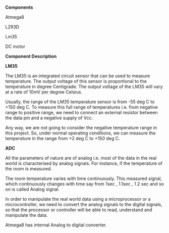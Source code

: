 **Components**

Atmega8

L293D

Lm35

DC motor

**Component Description**

**LM35**

The LM35 is an integrated circuit sensor that can be used to measure temperature. The output voltage of this sensor is proportional to the temperature in degree Centigrade. The output voltage of the LM35 will vary at a rate of 10mV per degree Celsius.

Usually, the range of the LM35 temperature sensor is from -55 deg C to +150 deg C. To measure this full range of temperatures i.e. from negative range to positive range, we need to connect an external resistor between the data pin and a negative supply of Vcc.

Any way, we are not going to consider the negative temperature range in this project. So, under normal operating conditions, we can measure the temperature in the range from +2 deg C to +150 deg C.

**ADC**

All the parameters of nature are of analog i.e. most of the data in the real world is characterised by analog signals. For instance, if the temperature of the room is measured.

The room temperature varies with time continuously. This measured signal, which continuously changes with time say from 1sec , 1.1sec , 1.2 sec and so on is called Analog signal.

In order to manipulate the real world data using a microprocessor or a microcontroller, we need to convert the analog signals to the digital signals, so that the processor or controller will be able to read, understand and manipulate the data.

Atmega8 has internal Analog to digital converter.
